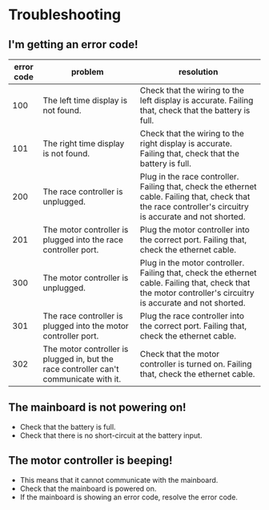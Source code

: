 # Troubleshooting

## I'm getting an error code!

error code|problem|resolution
---|---|---
100|The left time display is not found.|Check that the wiring to the left display is accurate. Failing that, check that the battery is full.
101|The right time display is not found.|Check that the wiring to the right display is accurate. Failing that, check that the battery is full.
200|The race controller is unplugged.|Plug in the race controller. Failing that, check the ethernet cable. Failing that, check that the race controller's circuitry is accurate and not shorted.
201|The motor controller is plugged into the race controller port.|Plug the motor controller into the correct port. Failing that, check the ethernet cable.
300|The motor controller is unplugged.|Plug in the motor controller. Failing that, check the ethernet cable. Failing that, check that the motor controller's circuitry is accurate and not shorted.
301|The race controller is plugged into the motor controller port.|Plug the race controller into the correct port. Failing that, check the ethernet cable.
302|The motor controller is plugged in, but the race controller can't communicate with it.|Check that the motor controller is turned on. Failing that, check the ethernet cable.

## The mainboard is not powering on!

* Check that the battery is full. 
* Check that there is no short-circuit at the battery input.

## The motor controller is beeping!

* This means that it cannot communicate with the mainboard.
* Check that the mainboard is powered on.
* If the mainboard is showing an error code, resolve the error code.